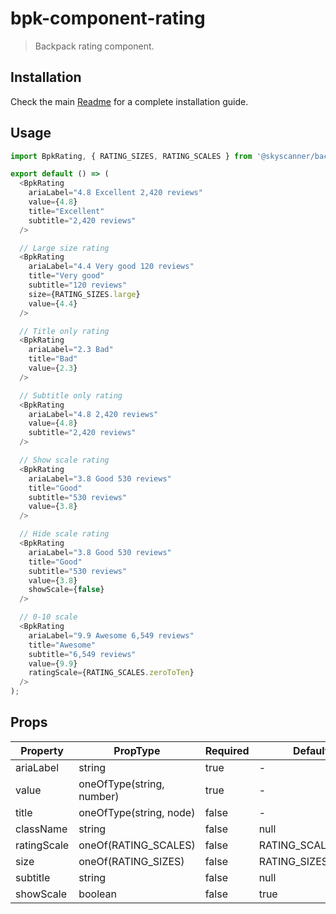 # bpk-component-rating

> Backpack rating component.

## Installation

Check the main [Readme](https://github.com/skyscanner/backpack#usage) for a complete installation guide.

## Usage

```js
import BpkRating, { RATING_SIZES, RATING_SCALES } from '@skyscanner/backpack-web/bpk-component-rating';

export default () => (
  <BpkRating
    ariaLabel="4.8 Excellent 2,420 reviews"
    value={4.8}
    title="Excellent"
    subtitle="2,420 reviews"
  />

  // Large size rating
  <BpkRating
    ariaLabel="4.4 Very good 120 reviews"
    title="Very good"
    subtitle="120 reviews"
    size={RATING_SIZES.large}
    value={4.4}
  />

  // Title only rating
  <BpkRating
    ariaLabel="2.3 Bad"
    title="Bad"
    value={2.3}
  />

  // Subtitle only rating
  <BpkRating
    ariaLabel="4.8 2,420 reviews"
    value={4.8}
    subtitle="2,420 reviews"
  />

  // Show scale rating
  <BpkRating
    ariaLabel="3.8 Good 530 reviews"
    title="Good"
    subtitle="530 reviews"
    value={3.8}
  />

  // Hide scale rating
  <BpkRating
    ariaLabel="3.8 Good 530 reviews"
    title="Good"
    subtitle="530 reviews"
    value={3.8}
    showScale={false}
  />

  // 0-10 scale
  <BpkRating
    ariaLabel="9.9 Awesome 6,549 reviews"
    title="Awesome"
    subtitle="6,549 reviews"
    value={9.9}
    ratingScale={RATING_SCALES.zeroToTen}
  />
);
```

## Props

| Property  | PropType              | Required | Default Value     |
| --------- | --------------------- | -------- | ----------------- |
| ariaLabel | string                | true     | -                 |
| value     | oneOfType(string, number) | true     | -               |
| title     | oneOfType(string, node) | false     | -                 |
| className | string                | false    | null              |
| ratingScale | oneOf(RATING_SCALES) | false    | RATING_SCALES.zeroToFive |
| size      | oneOf(RATING_SIZES)   | false    | RATING_SIZES.base |
| subtitle  | string                | false    | null              |
| showScale  | boolean               | false    | true             |